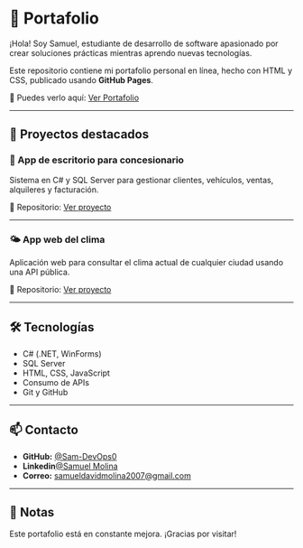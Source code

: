 # 💼 Portafolio 

¡Hola! Soy Samuel, estudiante de desarrollo de software apasionado por crear soluciones prácticas mientras aprendo nuevas tecnologías.

Este repositorio contiene mi portafolio personal en línea, hecho con HTML y CSS, publicado usando **GitHub Pages**.

🔗 Puedes verlo aquí: [Ver Portafolio](https://sam-devops0.github.io/Portfolio)

---

## 🚀 Proyectos destacados

### 🚗 App de escritorio para concesionario
Sistema en C# y SQL Server para gestionar clientes, vehículos, ventas, alquileres y facturación.

🔗 Repositorio: [Ver proyecto](https://github.com/Sam-DevOps0/URP-Concesionario)

---

### 🌤️ App web del clima
Aplicación web para consultar el clima actual de cualquier ciudad usando una API pública.

🔗 Repositorio: [Ver proyecto](https://github.com/Sam-DevOps0/Weather)

---

## 🛠️ Tecnologías

- C# (.NET, WinForms)
- SQL Server
- HTML, CSS, JavaScript
- Consumo de APIs
- Git y GitHub

---

## 📫 Contacto

- **GitHub:** [@Sam-DevOps0](https://github.com/Sam-DevOps0)
- **Linkedin**[@Samuel Molina](https://www.linkedin.com/in/samuel-david-molina-gomez-72499b33b/)
- **Correo:** samueldavidmolina2007@gmail.com

---
## 📌 Notas

Este portafolio está en constante mejora. ¡Gracias por visitar!

